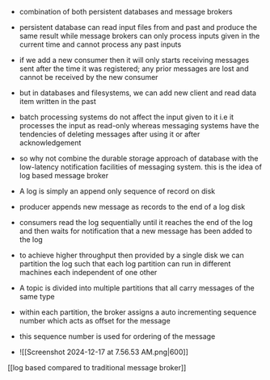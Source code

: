 - combination of both persistent databases and message brokers
- persistent database can read input files from and past and produce the same result while message brokers can only process inputs given in the current time and cannot process any past inputs
- if we add a new consumer then it will only starts receiving messages sent after the time it was registered; any prior messages are lost and cannot be received by the new consumer
- but in databases and filesystems, we can add new client and read data item written in the past 
- batch processing systems do not affect the input given to it i.e it processes the input as read-only whereas messaging systems have the tendencies of deleting messages after using it or after acknowledgement

- so why not combine the durable storage approach of database with the low-latency notification facilities of messaging system. this is the idea of log based message broker

- A log is simply an append only sequence of record on disk 
- producer appends new message as records to the end of a log disk
- consumers read the log sequentially until it reaches the end of the log and then waits for notification that a new message has been added to the log

- to achieve higher throughput then provided by a single disk we can partition the log such that each log partition can run in different machines each independent of one other
- A topic is divided into multiple partitions that all carry messages of the same type 
- within each partition, the broker assigns a auto incrementing sequence number which acts as offset for the message 
- this sequence number is used for ordering of the message
- ![[Screenshot 2024-12-17 at 7.56.53 AM.png|600]]


[[log based compared to traditional message broker]]